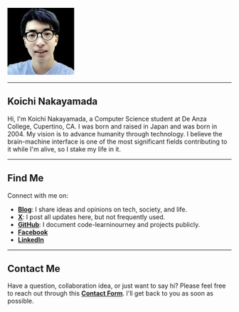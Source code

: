 
![Koichi's Photo](profile150.jpg)

---

## Koichi Nakayamada

Hi, I'm Koichi Nakayamada, a Computer Science student at De Anza College, Cupertino, CA. I was born and raised in Japan and was born in 2004. My vision is to advance humanity through technology. I believe the brain-machine interface is one of the most significant fields contributing to it while I'm alive, so I stake my life in it.

---

## Find Me

Connect with me on:

- [**Blog**](https://koichin.medium.com): I share ideas and opinions on tech, society, and life.
- [**X**](https://x.com/koichincom): I post all updates here, but not frequently used.
- [**GitHub**](https://github.com/koichinakayamada): I document code-learninourney and projects publicly. 
- [**Facebook**](https://www.facebook.com/koichincom)
- [**LinkedIn**](https://linkedin.com/in/koichinakayamada)

---

## Contact Me

Have a question, collaboration idea, or just want to say hi? Please feel free to reach out through this [**Contact Form**](https://forms.gle/TTmCVmB7TK8fyH5Z8). I'll get back to you as soon as possible.
